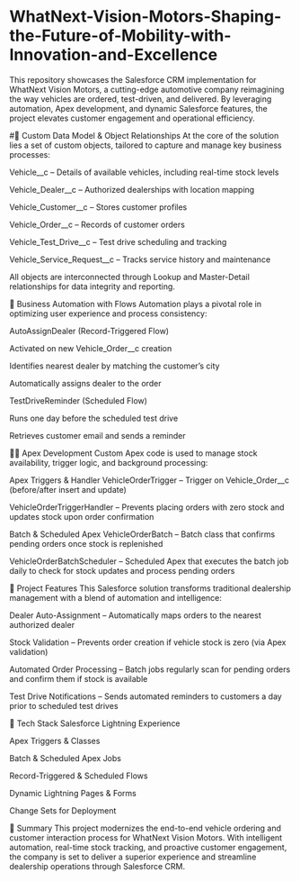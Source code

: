 # WhatNext-Vision-Motors-Shaping-the-Future-of-Mobility-with-Innovation-and-Excellence
This repository showcases the Salesforce CRM implementation for WhatNext Vision Motors, a cutting-edge automotive company reimagining the way vehicles are ordered, test-driven, and delivered. By leveraging automation, Apex development, and dynamic Salesforce features, the project elevates customer engagement and operational efficiency.

#🧱 Custom Data Model & Object Relationships
At the core of the solution lies a set of custom objects, tailored to capture and manage key business processes:

Vehicle__c – Details of available vehicles, including real-time stock levels

Vehicle_Dealer__c – Authorized dealerships with location mapping

Vehicle_Customer__c – Stores customer profiles

Vehicle_Order__c – Records of customer orders

Vehicle_Test_Drive__c – Test drive scheduling and tracking

Vehicle_Service_Request__c – Tracks service history and maintenance

All objects are interconnected through Lookup and Master-Detail relationships for data integrity and reporting.

🔁 Business Automation with Flows
Automation plays a pivotal role in optimizing user experience and process consistency:

AutoAssignDealer (Record-Triggered Flow)

Activated on new Vehicle_Order__c creation

Identifies nearest dealer by matching the customer’s city

Automatically assigns dealer to the order

TestDriveReminder (Scheduled Flow)

Runs one day before the scheduled test drive

Retrieves customer email and sends a reminder

👨‍💻 Apex Development
Custom Apex code is used to manage stock availability, trigger logic, and background processing:

Apex Triggers & Handler
VehicleOrderTrigger – Trigger on Vehicle_Order__c (before/after insert and update)

VehicleOrderTriggerHandler – Prevents placing orders with zero stock and updates stock upon order confirmation

Batch & Scheduled Apex
VehicleOrderBatch – Batch class that confirms pending orders once stock is replenished

VehicleOrderBatchScheduler – Scheduled Apex that executes the batch job daily to check for stock updates and process pending orders

🚀 Project Features
This Salesforce solution transforms traditional dealership management with a blend of automation and intelligence:

Dealer Auto-Assignment – Automatically maps orders to the nearest authorized dealer

Stock Validation – Prevents order creation if vehicle stock is zero (via Apex validation)

Automated Order Processing – Batch jobs regularly scan for pending orders and confirm them if stock is available

Test Drive Notifications – Sends automated reminders to customers a day prior to scheduled test drives

🧰 Tech Stack
Salesforce Lightning Experience

Apex Triggers & Classes

Batch & Scheduled Apex Jobs

Record-Triggered & Scheduled Flows

Dynamic Lightning Pages & Forms

Change Sets for Deployment

📌 Summary
This project modernizes the end-to-end vehicle ordering and customer interaction process for WhatNext Vision Motors. With intelligent automation, real-time stock tracking, and proactive customer engagement, the company is set to deliver a superior experience and streamline dealership operations through Salesforce CRM.

